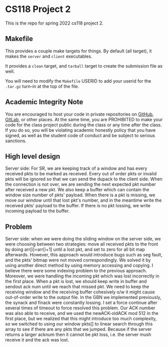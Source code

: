 # CS118 Project 2

This is the repo for spring 2022 cs118 project 2.

## Makefile

This provides a couple make targets for things.
By default (all target), it makes the `server` and `client` executables.

It provides a `clean` target, and `tarball` target to create the submission file as well.

You will need to modify the `Makefile` USERID to add your userid for the `.tar.gz` turn-in at the top of the file.

## Academic Integrity Note

You are encouraged to host your code in private repositories on [GitHub](https://github.com/), [GitLab](https://gitlab.com), or other places.  At the same time, you are PROHIBITED to make your code for the class project public during the class or any time after the class.  If you do so, you will be violating academic honestly policy that you have signed, as well as the student code of conduct and be subject to serious sanctions.


## High level design
Server side: For SR, we are keeping track of a window and has every received pkts to be marked as received. Every out of order pkts or invalid pkts will be
ignored so that we can send the dupack to the client side. When the connection is not over, we are sending the next expected pkt number after received a 
new pkt. We also keep a buffer which can contain the window size number of pkts' payload. When there is a pkt is missing, we move our window until that 
lost pkt's number, and in the meantime write the received pkts' payload to the buffer. If there is no pkt lossing, we write incoming payload to the buffer.

## Problem 
Server side: when we were doing the sliding window on the server side, we were choosing between two strategies: move all received pkts to the front by 
doing arr[i]=arr[i+1] until a lost pkt, and set to zero for all bit map afterwards. However, this approach would introduce bugs such as seg fault, and 
the pkts' bitmap were not moved correspondingly. We solved it by using another direct method by using memory accessing and copying. I believe there were 
some indexing problem to the previous approach. Moreover, we were handling the incoming pkt which was lost incorrectly in the first place. When a pkt is 
lost, we should keep write in buffer and sendout ack num until we reach that missed pkt. We need to keep the receiving window and the receiving buffer 
cohesively o/w it might cause out-of-order write to the output file. 
In the GBN we implemented previously, the synack and finack were constantly lossing. I set a force continue after several times of timeout to force
resolved this problem. Our ACK number was also able to receive, and we used the newACK-oldACK mod 512 in the first place, but we realized that this
might introduce too much complexity, so we switched to using our window pkts[] to linear search through this array to see if there are any pkts that
we jumped. Because if the server returns a larger acknum then it cannot be pkt loss, i.e. the server mush receive it and the ack was lost.
